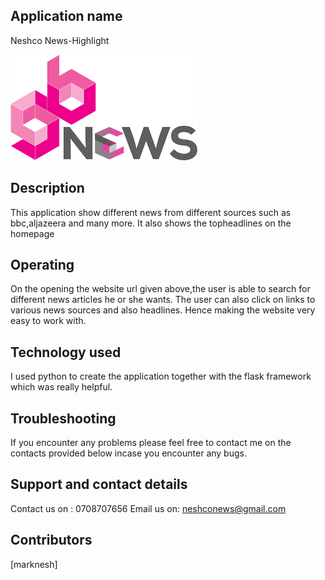 
## Application name
Neshco News-Highlight

![](app/static/images/images.png)



## Description
This application show different news from different sources such as bbc,aljazeera and many more.
It also shows the topheadlines on the homepage

## Operating
On the opening the website url given above,the user is able to search for different news articles he or she wants.
The user can also click on links to various news sources and also headlines.
Hence making the website very easy to work with.

##  Technology used
I used python to create the application together with the flask framework which was really helpful.

## Troubleshooting
If you encounter any problems please feel free to contact me on the contacts provided  below incase you encounter any bugs.

## Support and contact details
Contact us on : 0708707656
Email us on: neshconews@gmail.com

## Contributors
[marknesh]